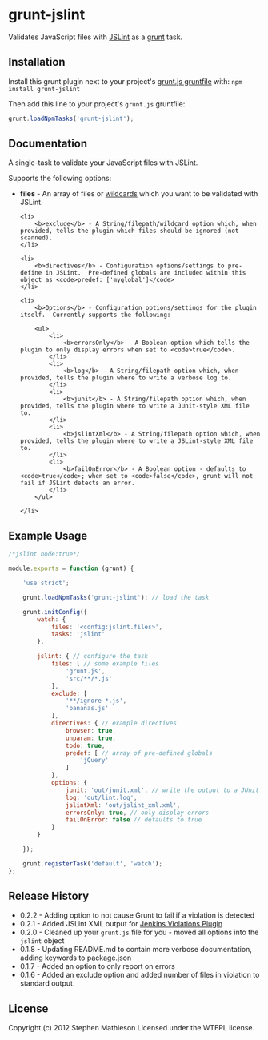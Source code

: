# grunt-jslint

Validates JavaScript files with [JSLint](https://github.com/douglascrockford/JSLint) as a [grunt](https://github.com/cowboy/grunt) task.

## Installation
Install this grunt plugin next to your project's [grunt.js gruntfile][getting_started] with: `npm install grunt-jslint`

Then add this line to your project's `grunt.js` gruntfile:

```javascript
grunt.loadNpmTasks('grunt-jslint');
```

[npm_registry_page]: http://search.npmjs.org/#/grunt-jslint
[grunt]: https://github.com/cowboy/grunt
[getting_started]: https://github.com/cowboy/grunt/blob/master/docs/getting_started.md

## Documentation

A single-task to validate your JavaScript files with JSLint.

Supports the following options:


<ul>
	<li>
		<b>files</b> - An array of files or <a href="https://github.com/gruntjs/grunt/blob/master/docs/api_file.md#file-lists-and-wildcards">wildcards</a> which you want to be validated with JSLint.
	</li>

	<li>
		<b>exclude</b> - A String/filepath/wildcard option which, when provided, tells the plugin which files should be ignored (not scanned).
	</li>

	<li>
		<b>directives</b> - Configuration options/settings to pre-define in JSLint.  Pre-defined globals are included within this object as <code>predef: ['myglobal']</code>
	</li>

	<li>
		<b>Options</b> - Configuration options/settings for the plugin itself.  Currently supports the following:

		<ul>
			<li>
				<b>errorsOnly</b> - A Boolean option which tells the plugin to only display errors when set to <code>true</code>.
			</li>
			<li>
				<b>log</b> - A String/filepath option which, when provided, tells the plugin where to write a verbose log to.
			</li>
			<li>
				<b>junit</b> - A String/filepath option which, when provided, tells the plugin where to write a JUnit-style XML file to.
			</li>
			<li>
				<b>jslintXml</b> - A String/filepath option which, when provided, tells the plugin where to write a JSLint-style XML file to.
			</li>
			<li>
				<b>failOnError</b> - A Boolean option - defaults to <code>true</code>; when set to <code>false</code>, grunt will not fail if JSLint detects an error.
			</li>
		</ul>

	</li>
</ul>


## Example Usage
```javascript
/*jslint node:true*/

module.exports = function (grunt) {

	'use strict';

	grunt.loadNpmTasks('grunt-jslint'); // load the task

	grunt.initConfig({
		watch: {
			files: '<config:jslint.files>',
			tasks: 'jslint'
		},

		jslint: { // configure the task
			files: [ // some example files
				'grunt.js',
				'src/**/*.js'
			],
			exclude: [
				'**/ignore-*.js',
				'bananas.js'
			],
			directives: { // example directives
				browser: true,
				unparam: true,
				todo: true,
				predef: [ // array of pre-defined globals
					'jQuery'
				]
			},
			options: {
				junit: 'out/junit.xml', // write the output to a JUnit XML
				log: 'out/lint.log',
				jslintXml: 'out/jslint_xml.xml',
				errorsOnly: true, // only display errors
				failOnError: false // defaults to true
			}
		}

	});

	grunt.registerTask('default', 'watch');
};
```


## Release History
* 0.2.2 - Adding option to not cause Grunt to fail if a violation is detected
* 0.2.1 - Added JSLint XML output for [Jenkins Violations Plugin](https://github.com/jenkinsci/violations-plugin)
* 0.2.0 - Cleaned up your `grunt.js` file for you - moved all options into the `jslint` object
* 0.1.8 - Updating README.md to contain more verbose documentation, adding keywords to package.json
* 0.1.7 - Added an option to only report on errors
* 0.1.6 - Added an exclude option and added number of files in violation to standard output.

## License
Copyright (c) 2012 Stephen Mathieson
Licensed under the WTFPL license.
